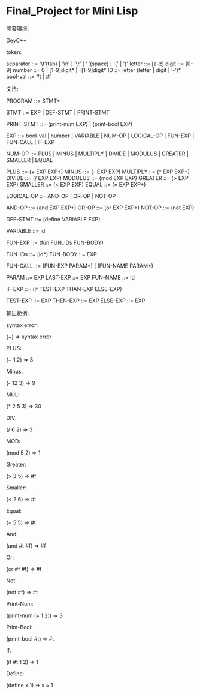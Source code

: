 Final_Project for Mini Lisp
========

開發環境:

DevC++

token:

separator ::= ‘\t’(tab) | ‘\n’ | ‘\r’ | ‘ ’(space) | '(' | ')'
letter ::= [a-z]
digit ::= [0-9]
number ::= 0 | [1-9]digit* | -[1-9]digit*
ID ::= letter (letter | digit | ‘-’)*
bool-val ::= #t | #f

文法:

PROGRAM ::= STMT+

STMT ::= EXP | DEF-STMT | PRINT-STMT

PRINT-STMT ::= (print-num EXP) | (print-bool EXP)

EXP ::= bool-val | number | VARIABLE | NUM-OP | LOGICAL-OP
| FUN-EXP | FUN-CALL | IF-EXP

NUM-OP ::= PLUS | MINUS | MULTIPLY | DIVIDE | MODULUS | GREATER
| SMALLER | EQUAL

PLUS ::= (+ EXP EXP+)
MINUS ::= (- EXP EXP)
MULTIPLY ::= (* EXP EXP+)
DIVIDE ::= (/ EXP EXP)
MODULUS ::= (mod EXP EXP)
GREATER ::= (> EXP EXP)
SMALLER ::= (< EXP EXP)
EQUAL ::= (= EXP EXP+)

LOGICAL-OP ::= AND-OP | OR-OP | NOT-OP

AND-OP ::= (and EXP EXP+)
OR-OP ::= (or EXP EXP+)
NOT-OP ::= (not EXP)

DEF-STMT ::= (define VARIABLE EXP)

VARIABLE ::= id

FUN-EXP ::= (fun FUN_IDs FUN-BODY)

FUN-IDs ::= (id*)
FUN-BODY ::= EXP

FUN-CALL ::= (FUN-EXP PARAM*) | (FUN-NAME PARAM*)

PARAM ::= EXP
LAST-EXP ::= EXP
FUN-NAME ::= id

IF-EXP ::= (if TEST-EXP THAN-EXP ELSE-EXP)

TEST-EXP ::= EXP
THEN-EXP ::= EXP
ELSE-EXP ::= EXP

輸出範例:

syntax error:

(+) => syntax error

PLUS:

(+ 1 2) => 3

Minus:

(- 12 3) => 9

MUL:

(* 2 5 3) => 30

DIV:

(/ 6 2) => 3

MOD:

(mod 5 2) => 1

Greater:

(> 3 5) => #f

Smaller:

(< 2 6) => #t

Equal:

(= 5 5) => #t

And:

(and #t #f) => #f

Or:

(or #f #t) => #t

Not:

(not #f) => #t

Print-Num:

(print-num (+ 1 2)) => 3

Print-Bool:

(print-bool #t) => #t

If:

(if #t 1 2) => 1

Define:

(define x 1) => x = 1